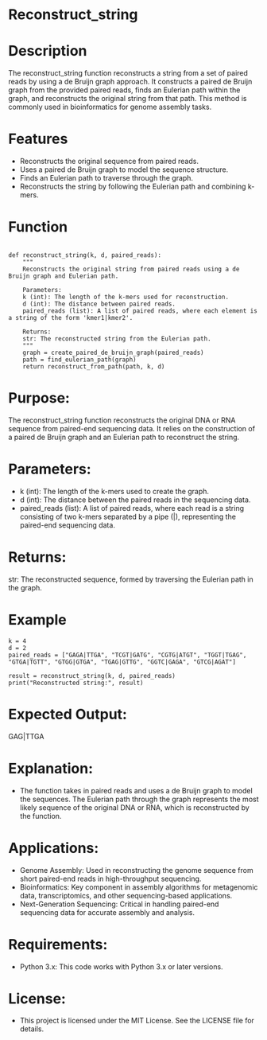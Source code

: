 # Reconstruct_string

# Description
The reconstruct_string function reconstructs a string from a set of paired reads by using a de Bruijn graph approach. It constructs a paired de Bruijn graph from the provided paired reads, finds an Eulerian path within the graph, and reconstructs the original string from that path. This method is commonly used in bioinformatics for genome assembly tasks.


# Features
* Reconstructs the original sequence from paired reads.
* Uses a paired de Bruijn graph to model the sequence structure.
* Finds an Eulerian path to traverse through the graph.
* Reconstructs the string by following the Eulerian path and combining k-mers.

 
# Function
```

def reconstruct_string(k, d, paired_reads):
    """
    Reconstructs the original string from paired reads using a de Bruijn graph and Eulerian path.

    Parameters:
    k (int): The length of the k-mers used for reconstruction.
    d (int): The distance between paired reads.
    paired_reads (list): A list of paired reads, where each element is a string of the form 'kmer1|kmer2'.

    Returns:
    str: The reconstructed string from the Eulerian path.
    """
    graph = create_paired_de_bruijn_graph(paired_reads)
    path = find_eulerian_path(graph)
    return reconstruct_from_path(path, k, d)
```
# Purpose:
The reconstruct_string function reconstructs the original DNA or RNA sequence from paired-end sequencing data. It relies on the construction of a paired de Bruijn graph and an Eulerian path to reconstruct the string.

# Parameters:
* k (int): The length of the k-mers used to create the graph.
* d (int): The distance between the paired reads in the sequencing data.
* paired_reads (list): A list of paired reads, where each read is a string consisting of two k-mers separated by a pipe (|), representing the paired-end sequencing data.

# Returns:
str: The reconstructed sequence, formed by traversing the Eulerian path in the graph.

# Example
```
k = 4
d = 2
paired_reads = ["GAGA|TTGA", "TCGT|GATG", "CGTG|ATGT", "TGGT|TGAG", "GTGA|TGTT", "GTGG|GTGA", "TGAG|GTTG", "GGTC|GAGA", "GTCG|AGAT"]

result = reconstruct_string(k, d, paired_reads)
print("Reconstructed string:", result)
```

# Expected Output:
GAG|TTGA

# Explanation:
* The function takes in paired reads and uses a de Bruijn graph to model the sequences. The Eulerian path through the graph represents the most likely sequence of the original DNA or RNA, which is reconstructed by the function.

# Applications:
* Genome Assembly: Used in reconstructing the genome sequence from short paired-end reads in high-throughput sequencing.
* Bioinformatics: Key component in assembly algorithms for metagenomic data, transcriptomics, and other sequencing-based applications.
* Next-Generation Sequencing: Critical in handling paired-end sequencing data for accurate assembly and analysis.

# Requirements:
* Python 3.x: This code works with Python 3.x or later versions.

# License:
*  This project is licensed under the MIT License. See the LICENSE file for details.


